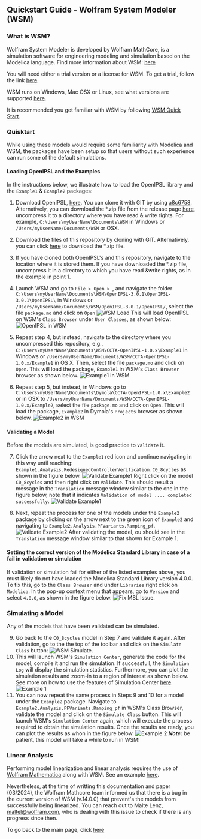 ## Quickstart Guide - Wolfram System Modeler (WSM)

### What is WSM?
Wolfram System Modeler is developed by Wolfram MathCore, is a simulation software for engineering modeling and simulation based on the Modelica language. Find more information about WSM: [here](https://www.wolfram.com/system-modeler/)

You will need either a trial version or a license for WSM. To get a trial, follow the link [here](https://www.wolfram.com/system-modeler/trial/)

WSM runs on Windows, Mac OSX or Linux, see what versions are supported [here](https://www.wolfram.com/system-modeler/system-requirements/).

It is recommended you get familiar with WSM by following [WSM Quick Start](https://www.wolfram.com/wolfram-u/courses/modeling-simulation/system-modeler-quick-start-wsm001/).

### Quisktart

While using these models would require some familiarity with Modelica and WSM, the packages have been setup so that users without such experience can run some of the default simulations.

#### Loading OpenIPSL and the Examples
In the instructions below, we illustrate how to load the OpenIPSL library and the `Example1` & `Example2` packages:
  1. Download OpenIPSL, [here](https://github.com/OpenIPSL/OpenIPSL/). You can clone it with GIT by using [a8c6758](https://github.com/OpenIPSL/OpenIPSL/commit/a8c6758fffa7bd23f925063e9aa075f271ac71ee). Alternatively, you can download the *.zip file from the release page [here](https://github.com/OpenIPSL/OpenIPSL/releases/tag/v3.0.1), uncompress it to a directory where you have read & write rights. For example, `C:\Users\myUserName\Documents\WSM` in Windows or  `/Users/myUserName/Documents/WSM` or OSX.
  2. Download the files of this repository by cloning with GIT. Alternatively, you can click [here](https://github.com/ALSETLab/CCTA-OpenIPSL/archive/refs/tags/v1.0.3.zip) to download the *.zip file.
  3. If you have cloned both OpenIPSL's and this repository, navigate to the location where it is stored them. If you have downloaded the *.zip file, uncompress it in a directory to which you have read &write rights, as in the example in point 1.
  4. Launch WSM and go to `File > Open > `, and navigate the folder `C:\Users\myUserName\Documents\WSM\OpenIPSL-3.0.1\OpenIPSL-3.0.1\OpenIPSL\` in Windows or `/Users/myUserName/Documents/WSM/OpenIPSL-3.0.1/OpenIPSL/`, select the file `package.mo` and click on `Open`
   ![WSM Load](../Assets/img/wsm/wsm_01_openipsl.png)
   This will load OpenIPSL on WSM's `Class Browser` under `User Classes`, as shown below:
   ![OpenIPSL in WSM](../Assets/img/wsm/wsm_01_openipsl_classbrwsr.png)
   
  5. Repeat step 4, but instead, navigate to the directory where you uncompressed this repository, e.g., `C:\Users\myUserName\Documents\WSM\CCTA-OpenIPSL-1.0.x\Example1` in Windows or `/Users/myUserName/Documents/WSM/CCTA-OpenIPSL-1.0.x/Example1` in OS X. Then, select the file `package.mo` and click on `Open`. This will load the package, `Example1` in WSM's `Class Browser` browser as shown below.
  ![Example1 in WSM](../Assets/img/wsm/wsm_02_example1_user_classes.png)
 6. Repeat step 5, but instead, in Windows go to `C:\Users\myUserName\Documents\Dymola\CCTA-OpenIPSL-1.0.x\Example2` or in OSX to `/Users/myUserName/Documents/WSM/CCTA-OpenIPSL-1.0.x/Example2`, select the file `package.mo` and click on `Open`. This will load the package, `Example2` in Dymola's `Projects` browser as shown below.
  ![Example2 in WSM](../Assets/img/wsm/wsm_04_wsmuserclasses.png)

#### Validating a Model
Before the models are simulated, is good practice to `Validate` it.

  7. Click the arrow next to the `Example1` red icon and continue navigating in this way until reaching: `Example1.Analysis.RedesignedControllerVerification.C0_8cycles` as shown in the figure below. 
  ![Validate Example1](../Assets/img/wsm/wsm_05_example1_model.png)
  Right click on the model `C0_8cycles` and then right click on `Validate`. This should result a message in the `Translation` message window similar to the one in the figure below, note that it indicates `Validation of model .... completed successfully`.
    ![Validate Example1](../Assets/img/wsm/wsm_06_example1_validate.png)

  8. Next, repeat the process for one of the models under the `Example2` package by clicking on the arrow next to the green icon of `Example2` and navigating to `Example2.Analysis.PFVariants.Ramping_pf`.
  ![Validate Example2](../Assets/img/wsm/wsm_08_example2_model.png)
  After validating the model, ou should see in the `Translation` message window similar to that shown for Example 1.

#### Setting the correct version of the Modelica Standard Library in case of a fail in validation or simulation
If validation or simulation fail for either of the listed examples above, you must likely do not have loaded the Modelica Standard Library version 4.0.0. To fix this, go to the `Class Browser` and under `Libraries` right click on `Modelica`. In the pop-up context menu that appears, go to `Version` and select `4.0.0`, as shown in the figure below.
  ![Fix MSL Issue](../Assets/img/wsm/wsm_msl_v4.png).

### Simulating a Model
Any of the models that have been validated can be simulated. 
  
  9. Go back to the `C0_8cycles` model in Step 7 and validate it again. After validation, go to the the top of the toolbar and click on the `Simulate Class` button:
  ![WSM Simulate](../Assets/img/wsm/wsm_11_simulate.png).
  10. This will launch WSM's `Simulation Center`, generate the code for the model, compile it and run the simulation. If successfull, the `Simulation Log` will display the simulation statistics. Furthermore, you can plot the simulation results and zoom-in to a region of interest as shown below. See more on how to use the features of Simulation Center [here](https://reference.wolfram.com/system-modeler/U.serGuide/SimulationCenter.html)
    ![Example 1](../Assets/img/wsm/wsm_07_example1_result.png)
  11. You can now repeat the same process in Steps 9 and 10 for a model under the `Example2` package. Navigate to `Example2.Analysis.PFVariants.Ramping_pf` in WSM's Class Browser, validate the model and click on the `Simulate Class` button. This will launch WSM's `Simulation Center` again, which will execute the process required to obtain the simulation results. Once the results are ready, you can plot the results as whon in the figure below.
  ![Example 2](../Assets/img/wsm/wsm_09_example2_simulate.png)
  ***Note:*** be patient, this model will take a while to run in WSM!

### Linear Analysis
Performing model linearization and linear analysis requires the use of [Wolfram Mathematica](https://www.wolfram.com/mathematica/) along with WSM. See an example [here](https://reference.wolfram.com/language/ref/SystemModelLinearize.html).

Nevertheless, at the time of writting this documentation and paper (03/2024), the Wolfram Mathcore team informed us that there is a bug in the current version of WSM (v.14.0.0) that prevent's the models from successfully being linearized. You can reach out to Malte Lenz, maltel@wolfram.com, who is dealing with this issue to check if there is any progress since then.

To go back to the main page, click [here](../README.md)